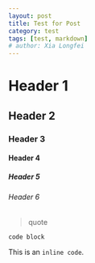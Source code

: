 ```yaml
---
layout: post
title: Test for Post
category: test
tags: [test, markdown]
# author: Xia Longfei
---
```


# Header 1

## Header 2

### Header 3

#### Header 4

##### Header 5

###### Header 6

> quote

```
code block
```

This is an `inline code`.